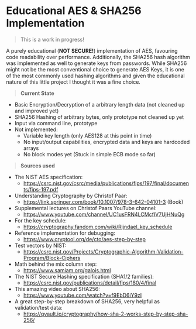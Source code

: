 # Educational AES & SHA256 Implementation

> This is a work in progress!

A purely educational (**NOT SECURE!**) implementation of AES, favouring code readability over performance.
Additionally, the SHA256 hash algorithm was implemented as well to generate keys from passwords.
While SHA256 might not be the most conventional choice to generate AES Keys, it is one of the most commonly
used hashing algorithms and given the educational nature of this little project I thought it was a fine choice.

> **Current State**
- Basic Encryption/Decryption of a arbitrary length data (not cleaned up and improved yet)
- SHA256 Hashing of arbitrary bytes, only prototype not cleaned up yet
- Input via command line, prototype
- Not implemented:
  - Variable key length (only AES128 at this point in time)
  - No input/output capabilities, encrypted data and keys are hardcoded arrays
  - No block modes yet (Stuck in simple ECB mode so far)

> **Sources used**
- The NIST AES specification: 
  - https://csrc.nist.gov/csrc/media/publications/fips/197/final/documents/fips-197.pdf
- Understanding Cryptography by Christof Paar: 
  - https://link.springer.com/book/10.1007/978-3-642-04101-3 (Book)
- Supplemental lectures on Christof Paars YouTube channel: 
  - https://www.youtube.com/channel/UC1usFRN4LCMcfIV7UjHNuQg
- For the key schedule:
  - https://cryptography.fandom.com/wiki/Rijndael_key_schedule
- Reference implementation for debugging:
  - https://www.cryptool.org/de/cto/aes-step-by-step
- Test vectors by NIST:
  - https://csrc.nist.gov/Projects/Cryptographic-Algorithm-Validation-Program/Block-Ciphers
- Math behind the mix column step:
  - https://www.samiam.org/galois.html
- The NIST Secure Hashing specification (SHA1/2 families):
  - https://csrc.nist.gov/publications/detail/fips/180/4/final
- This amazing video about SHA256:
  - https://www.youtube.com/watch?v=f9EbD6iY9zI
- A great step-by-step breakdown of SHA256, very helpful as validation/test data:
  - https://qvault.io/cryptography/how-sha-2-works-step-by-step-sha-256/
